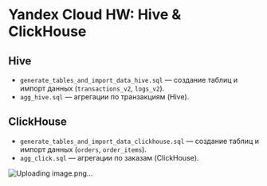 # Yandex Cloud HW: Hive & ClickHouse

## Hive

- `generate_tables_and_import_data_hive.sql` — создание таблиц и импорт данных (`transactions_v2`, `logs_v2`).
- `agg_hive.sql` — агрегации по транзакциям (Hive).

## ClickHouse

- `generate_tables_and_import_data_clickhouse.sql` — создание таблиц и импорт данных (`orders`, `order_items`).
- `agg_click.sql` — агрегации по заказам (ClickHouse).


![Uploading image.png…]()
